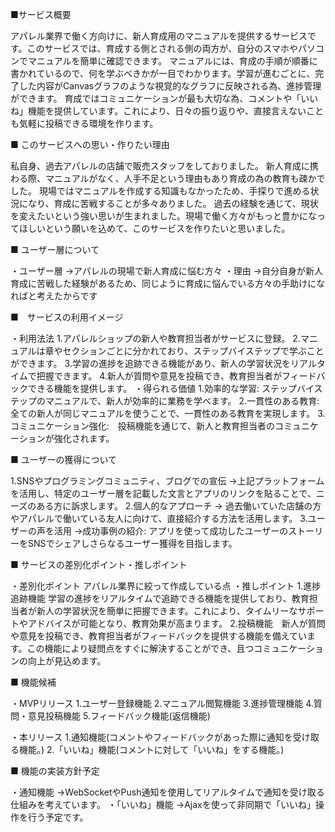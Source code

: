 ■サービス概要

アパレル業界で働く方向けに、新人育成用のマニュアルを提供するサービスです。このサービスでは、育成する側とされる側の両方が、自分のスマホやパソコンでマニュアルを簡単に確認できます。
マニュアルには、育成の手順が順番に書かれているので、何を学ぶべきかが一目でわかります。学習が進むごとに、完了した内容がCanvasグラフのような視覚的なグラフに反映される為、進捗管理ができます。
育成ではコミュニケーションが最も大切な為、コメントや「いいね」機能を提供しています。これにより、日々の振り返りや、直接言えないことも気軽に投稿できる環境を作ります。

■ このサービスへの思い・作りたい理由

私自身、過去アパレルの店舗で販売スタッフをしておりました。
新人育成に携わる際、マニュアルがなく、人手不足という理由もあり育成の為の教育も疎かでした。
現場ではマニュアルを作成する知識もなかったため、手探りで進める状況になり、育成に苦戦することが多々ありました。
過去の経験を通じて、現状を変えたいという強い思いが生まれました。現場で働く方々がもっと豊かになってほしいという願いを込めて、このサービスを作りたいと思いました。

■ ユーザー層について

・ユーザー層
→アパレルの現場で新人育成に悩む方々
・理由
→自分自身が新人育成に苦戦した経験があるため、同じように育成に悩んでいる方々の手助けになればと考えたからです

■　サービスの利用イメージ

・利用法法
1.アパレルショップの新人や教育担当者がサービスに登録。
2.マニュアルは章やセクションごとに分かれており、ステップバイステップで学ぶことができます。
3.学習の進捗を追跡できる機能があり、新人の学習状況をリアルタイムで把握できます。
4.新人が質問や意見を投稿でき、教育担当者がフィードバックできる機能を提供します。
・得られる価値
1.効率的な学習: ステップバイステップのマニュアルで、新人が効率的に業務を学べます。
2.一貫性のある教育: 全ての新人が同じマニュアルを使うことで、一貫性のある教育を実現します。
3.コミュニケーション強化:　投稿機能を通じて、新人と教育担当者のコミュニケーションが強化されます。

■ ユーザーの獲得について

1.SNSやプログラミングコミュニティ、ブログでの宣伝
→上記プラットフォームを活用し、特定のユーザー層を記載した文言とアプリのリンクを貼ることで、ニーズのある方に訴求します。
2.個人的なアプローチ
→ 過去働いていた店舗の方やアパレルで働いている友人に向けて、直接紹介する方法を活用します。
3.ユーザーの声を活用
→成功事例の紹介: アプリを使って成功したユーザーのストーリーをSNSでシェアしさらなるユーザー獲得を目指します。

■ サービスの差別化ポイント・推しポイント

・差別化ポイント
アパレル業界に絞って作成している点
・推しポイント
1.進捗追跡機能 学習の進捗をリアルタイムで追跡できる機能を提供しており、教育担当者が新人の学習状況を簡単に把握できます。これにより、タイムリーなサポートやアドバイスが可能となり、教育効果が高まります。
2.投稿機能　新人が質問や意見を投稿でき、教育担当者がフィードバックを提供する機能を備えています。この機能により疑問点をすぐに解決することができ、且つコミュニケーションの向上が見込めます。

■ 機能候補

・MVPリリース
1.ユーザー登録機能
2.マニュアル閲覧機能
3.進捗管理機能
4.質問・意見投稿機能
5.フィードバック機能(返信機能)

・本リリース
1.通知機能(コメントやフィードバックがあった際に通知を受け取る機能。)
2.「いいね」機能(コメントに対して「いいね」をする機能。)

■ 機能の実装方針予定

・通知機能
→WebSocketやPush通知を使用してリアルタイムで通知を受け取る仕組みを考えています。
・「いいね」機能
→Ajaxを使って非同期で「いいね」操作を行う予定です。

